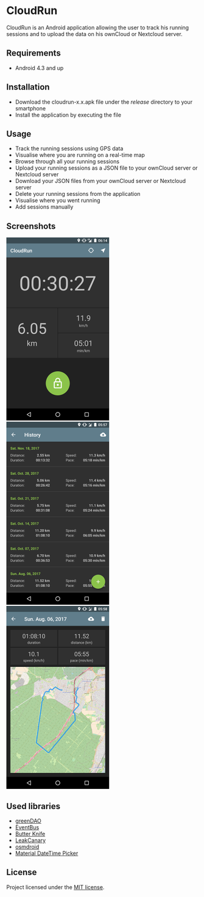# CloudRun

CloudRun is an Android application allowing the user to track his running sessions and to upload the data on his ownCloud or Nextcloud server.


## Requirements

+ Android 4.3 and up


## Installation

+ Download the cloudrun-x.x.apk file under the *release* directory to your smartphone
+ Install the application by executing the file 


## Usage

+ Track the running sessions using GPS data
+ Visualise where you are running on a real-time map
+ Browse through all your running sessions
+ Upload your running sessions as a JSON file to your ownCloud server or Nextcloud server
+ Download your JSON files from your ownCloud server or Nextcloud server
+ Delete your running sessions from the application
+ Visualise where you went running
+ Add sessions manually


## Screenshots

![](/screenshots/cloudrun_monitor.png) ![](/screenshots/cloudrun_history.png) ![](/screenshots/cloudrun_session.png)


## Used libraries

+ [greenDAO](https://github.com/greenrobot/greenDAO)
+ [EventBus](https://github.com/greenrobot/EventBus)
+ [Butter Knife](https://github.com/JakeWharton/butterknife)
+ [LeakCanary](https://github.com/square/leakcanary)
+ [osmdroid](https://github.com/osmdroid/osmdroid)
+ [Material DateTime Picker](https://github.com/wdullaer/MaterialDateTimePicker)


## License

Project licensed under the [MIT license](http://opensource.org/licenses/mit-license.php).
